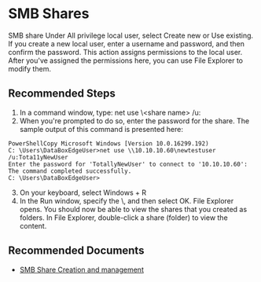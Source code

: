 <properties
  pagetitle="SMB Shares"
  service=""
  resource=""
  ms.author="hadhand"
  selfhelptype="Generic"
  supporttopicids="32745985"
  productpesids="16597"
  cloudenvironments="public, fairfax, mooncake, blackforest, ussec, usnat"
  articleid="ce61b715-a8c3-4525-ac83-653e53093347"
  ownershipid="StorageMediaEdge_AzureStack_Edge" />
# SMB Shares

SMB share Under All privilege local user, select Create new or Use existing. If you create a new local user, enter a username and password, and then confirm the password. This action assigns permissions to the local user. After you've assigned the permissions here, you can use File Explorer to modify them.

## **Recommended Steps**

1.	In a command window, type: net use \\<IP address of the device>\<share name> /u:<user name for the share>
2.	When you're prompted to do so, enter the password for the share. The sample output of this command is presented here: 
  
  ```
  PowerShellCopy Microsoft Windows [Version 10.0.16299.192)
C: \Users\DataBoxEdgeUser>net use \\10.10.10.60\newtestuser /u:Tota11yNewUser
Enter the password for 'TotallyNewUser' to connect to '10.10.10.60':
The command completed successfully.
C: \Users\DataBoxEdgeUser>
```

3.	On your keyboard, select Windows + R
4.	In the Run window, specify the \\<device IP address>, and then select OK. File Explorer opens. You should now be able to view the shares that you created as folders. In File Explorer, double-click a share (folder) to view the content.

## **Recommended Documents**

* [SMB Share Creation and management](https://docs.microsoft.com/azure/databox-online/azure-stack-edge-deploy-add-shares#connect-to-an-smb-share)
